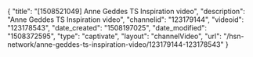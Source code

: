 {
    "title": "[1508521049] Anne Geddes TS Inspiration video",
    "description": "Anne Geddes TS Inspiration video",
    "channelid": "123179144",
    "videoid": "123178543",
    "date_created": "1508197025",
    "date_modified": "1508372595",
    "type": "captivate",
    "layout": "channelVideo",
    "url": "\/hsn-network\/anne-geddes-ts-inspiration-video\/123179144-123178543"
}